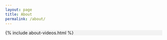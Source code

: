 ```yaml
---
layout: page
title: About
permalink: /about/
---
```

<div style="background: #F2F2F2;">

<!-- <iframe width="560" height="315" src="https://www.youtube.com/embed/k-rZ9R6UPgQ" frameborder="0" allow="accelerometer; autoplay; encrypted-media; gyroscope; picture-in-picture" allowfullscreen></iframe> -->

<!-- <hr>

<iframe width="560" height="315" src="https://www.youtube.com/embed/NWmRMkfpayE" frameborder="0" allow="accelerometer; autoplay; encrypted-media; gyroscope; picture-in-picture" allowfullscreen></iframe>

<hr>

<iframe width="560" height="315" src="https://www.youtube.com/embed/TgYX1YWZaxQ" frameborder="0" allow="accelerometer; autoplay; encrypted-media; gyroscope; picture-in-picture" allowfullscreen></iframe> -->


{% include about-videos.html %}

<!-- <div class="col-sm-8 col-sm-offset-2">

  <h3 style="text-align:center;">Hear what it's like to work with us:</h3>


<iframe width="560" height="315" src="https://www.youtube.com/embed/qGHzxbUfCA4?rel=0" frameborder="0" allowfullscreen></iframe>

</div>

</div> -->
